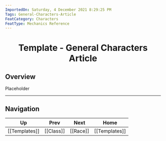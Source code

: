 ```yaml
---
ImportedOn: Saturday, 4 December 2021 8:29:25 PM
Tags: General-Characters-Article
FeatCategory: Characters
FeatType: Mechanics Reference
---
```

# <center>Template - General Characters Article</center>

## Overview

Placeholder


---
## Navigation
| Up | Prev | Next | Home |
|----|------|------|------|
| [[Templates]] | [[Class]] | [[Race]] | [[Templates]] |
